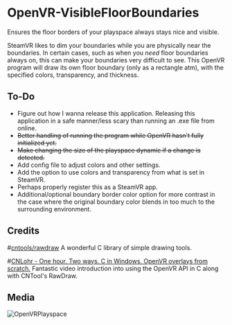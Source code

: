 # OpenVR-VisibleFloorBoundaries
Ensures the floor borders of your playspace always stays nice and visible.

SteamVR likes to dim your boundaries while you are physically near the boundaries. In certain cases, such as when you *need* floor boundaries always on, this can make your boundaries very difficult to see. This OpenVR program will draw its own floor boundary (only as a rectangle atm), with the specified colors, transparency, and thickness.

## To-Do
- Figure out how I wanna release this application. Releasing this application in a safe manner/less scary than running an .exe file from online.
- ~~Better handling of running the program while OpenVR hasn't fully initialized yet.~~
- ~~Make changing the size of the playspace dynamic if a change is detected.~~
- Add config file to adjust colors and other settings.
- Add the option to use colors and transparency from what is set in SteamVR.
- Perhaps properly register this as a SteamVR app.
- Additional/optional boundary border color option for more contrast in the case where the original boundary color blends in too much to the surrounding environment.

## Credits
#[cntools/rawdraw](https://github.com/cntools/rawdraw)
A wonderful C library of simple drawing tools.

#[CNLohr - One hour. Two ways. C in Windows. OpenVR overlays from scratch.](https://www.youtube.com/watch?v=r6kM3tR03g4)
Fantastic video introduction into using the OpenVR API in C along with CNTool's RawDraw.

## Media
![OpenVRPlayspace](https://github.com/SableVII/OpenVR-VisibleFloorBoundaries/assets/143745362/4ffd80ec-3c24-4815-839c-a7a9ba7b4bd8)

